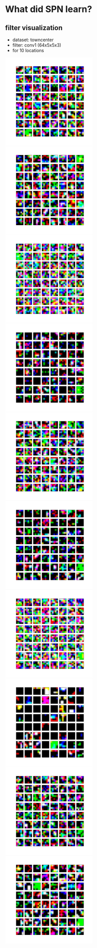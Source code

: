 # What did SPN learn?

## filter visualization 
- dataset: towncenter
- filter: conv1 (64x5x5x3)
- for 10 locations 


<img src="visualize_filters/conv1_results/conv1_weights_loc1.png" height="280">
<img src="visualize_filters/conv1_results/conv1_weights_loc2.png" height="280">
<img src="visualize_filters/conv1_results/conv1_weights_loc3.png" height="280">
<img src="visualize_filters/conv1_results/conv1_weights_loc4.png" height="280">
<img src="visualize_filters/conv1_results/conv1_weights_loc5.png" height="280">
<img src="visualize_filters/conv1_results/conv1_weights_loc6.png" height="280">
<img src="visualize_filters/conv1_results/conv1_weights_loc7.png" height="280">
<img src="visualize_filters/conv1_results/conv1_weights_loc8.png" height="280">
<img src="visualize_filters/conv1_results/conv1_weights_loc9.png" height="280">
<img src="visualize_filters/conv1_results/conv1_weights_loc10.png" height="280">


